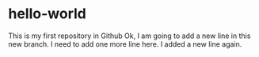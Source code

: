 # hello-world
This is my first repository in Github
Ok, I am going to add a new line in this new branch.
I need to add one more line here.
I added a new line again.